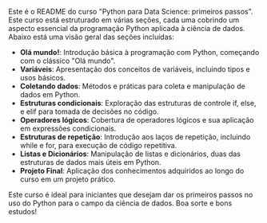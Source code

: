 Este é o README do curso "Python para Data Science: primeiros passos". Este curso está estruturado em várias seções, cada uma cobrindo um aspecto essencial da programação Python aplicada à ciência de dados. Abaixo está uma visão geral das seções incluídas:

- **Olá mundo!**: Introdução básica à programação com Python, começando com o clássico "Olá mundo".
- **Variáveis**: Apresentação dos conceitos de variáveis, incluindo tipos e usos básicos.
- **Coletando dados**: Métodos e práticas para coleta e manipulação de dados em Python.
- **Estruturas condicionais**: Exploração das estruturas de controle if, else, e elif para tomada de decisões no código.
- **Operadores lógicos**: Cobertura de operadores lógicos e sua aplicação em expressões condicionais.
- **Estruturas de repetição**: Introdução aos laços de repetição, incluindo while e for, para execução de código repetitiva.
- **Listas e Dicionários**: Manipulação de listas e dicionários, duas das estruturas de dados mais úteis em Python.
- **Projeto Final**: Aplicação dos conhecimentos adquiridos ao longo do curso em um projeto prático.

Este curso é ideal para iniciantes que desejam dar os primeiros passos no uso do Python para o campo da ciência de dados. Boa sorte e bons estudos!
